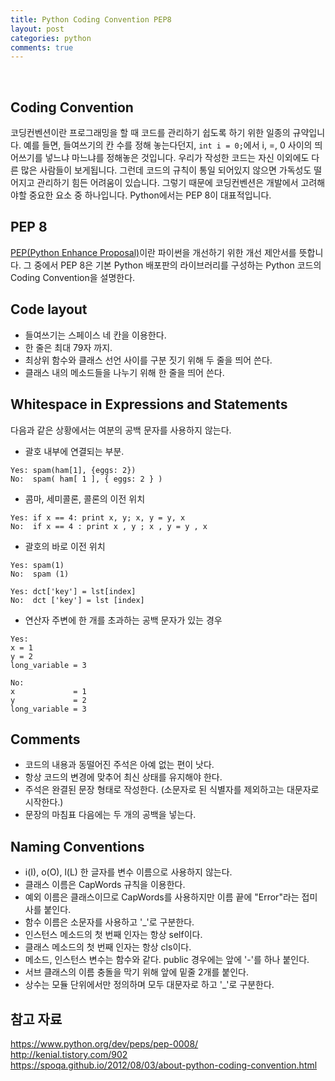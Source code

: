 ```yaml
---
title: Python Coding Convention PEP8
layout: post
categories: python
comments: true
---
```


<br>  

## Coding Convention
코딩컨벤션이란 프로그래밍을 할 때 코드를 관리하기 쉽도록 하기 위한 일종의 규약입니다. 예를 들면, 들여쓰기의 칸 수를 정해 놓는다던지, `int i = 0;`에서 i, =, 0 사이의 띄어쓰기를 넣느냐 마느냐를 정해놓은 것입니다. 우리가 작성한 코드는 자신 이외에도 다른 많은 사람들이 보게됩니다. 그런데 코드의 규칙이 통일 되어있지 않으면 가독성도 떨어지고 관리하기 힘든 어려움이 있습니다. 그렇기 때문에 코딩컨벤션은 개발에서 고려해야할 중요한 요소 중 하나입니다. Python에서는 PEP 8이 대표적입니다.

## PEP 8
[PEP(Python Enhance Proposal)](https://www.python.org/dev/peps)이란 파이썬을 개선하기 위한 개선 제안서를 뜻합니다. 그 중에서 PEP 8은 기본 Python 배포판의 라이브러리를 구성하는 Python 코드의 Coding Convention을 설명한다.

## Code layout
- 들여쓰기는 스페이스 네 칸을 이용한다.
- 한 줄은 최대 79자 까지.
- 최상위 함수와 클래스 선언 사이를 구분 짓기 위해 두 줄을 띄어 쓴다.
- 클래스 내의 메소드들을 나누기 위해 한 줄을 띄어 쓴다.

## Whitespace in Expressions and Statements  

다음과 같은 상황에서는 여분의 공백 문자를 사용하지 않는다.  

- 괄호 내부에 연결되는 부분.

```
Yes: spam(ham[1], {eggs: 2})
No:  spam( ham[ 1 ], { eggs: 2 } )
```

- 콤마, 세미콜론, 콜론의 이전 위치

```
Yes: if x == 4: print x, y; x, y = y, x
No:  if x == 4 : print x , y ; x , y = y , x
```

- 괄호의 바로 이전 위치

```
Yes: spam(1)
No:  spam (1)
```

```
Yes: dct['key'] = lst[index]
No:  dct ['key'] = lst [index]
```
- 연산자 주변에 한 개를 초과하는 공백 문자가 있는 경우

```
Yes:
x = 1
y = 2
long_variable = 3

No:
x             = 1
y             = 2
long_variable = 3
```

## Comments
- 코드의 내용과 동떨어진 주석은 아예 없는 편이 낫다.
- 항상 코드의 변경에 맞추어 최신 상태를 유지해야 한다.
- 주석은 완결된 문장 형태로 작성한다. (소문자로 된 식별자를 제외하고는 대문자로 시작한다.)
- 문장의 마침표 다음에는 두 개의 공백을 넣는다.

## Naming Conventions
- i(I), o(O), l(L) 한 글자를 변수 이름으로 사용하지 않는다.
- 클래스 이름은 CapWords 규칙을 이용한다.
- 예외 이름은 클래스이므로 CapWords를 사용하지만 이름 끝에 "Error"라는 접미사를 붙인다.
- 함수 이름은 소문자를 사용하고 '_'로 구분한다.
- 인스턴스 메소드의 첫 번째 인자는 항상 self이다.
- 클래스 메소드의 첫 번째 인자는 항상 cls이다.
- 메소드, 인스턴스 변수는 함수와 같다. public 경우에는 앞에 '-'를 하나 붙인다.
- 서브 클래스의 이름 충돌을 막기 위해 앞에 밑줄 2개를 붙인다.
- 상수는 모듈 단위에서만 정의하며 모두 대문자로 하고 '_'로 구분한다.



## 참고 자료
<https://www.python.org/dev/peps/pep-0008/><br>
<http://kenial.tistory.com/902><br>
<https://spoqa.github.io/2012/08/03/about-python-coding-convention.html>
